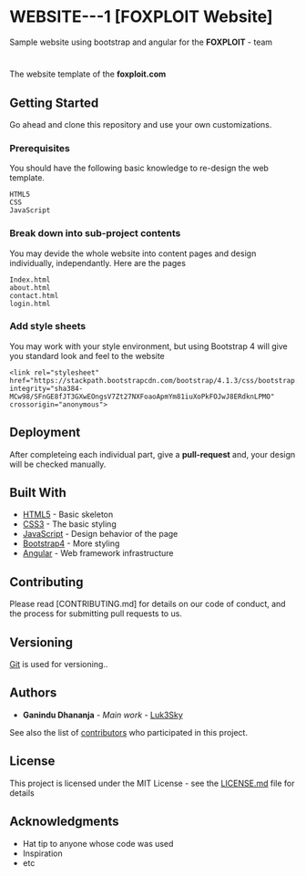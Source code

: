 # WEBSITE---1 [FOXPLOIT Website]
Sample website using bootstrap and angular for the **FOXPLOIT** - team
# 
The website template of the **foxploit.com**

## Getting Started

Go ahead and clone this repository and use your own customizations.

### Prerequisites

You should have the following basic knowledge to re-design the web template.
```
HTML5
CSS
JavaScript
```

### Break down into sub-project contents
You may devide the whole website into content pages and design individually, independantly.
Here are the pages

```
Index.html
about.html
contact.html
login.html
```

### Add style sheets

You may work with your style environment, but using Bootstrap 4 will give you standard look and feel to the website

```
<link rel="stylesheet" href="https://stackpath.bootstrapcdn.com/bootstrap/4.1.3/css/bootstrap.min.css" integrity="sha384-MCw98/SFnGE8fJT3GXwEOngsV7Zt27NXFoaoApmYm81iuXoPkFOJwJ8ERdknLPMO" crossorigin="anonymous">
```

## Deployment

After completeing each individual part, give a **pull-request** and, your design will be checked manually.

## Built With

* [HTML5](https://developer.mozilla.org/en-US/docs/Web/Guide/HTML/HTML5) - Basic skeleton
* [CSS3](https://developer.mozilla.org/en-US/docs/Web/CSS/CSS3) - The basic styling
* [JavaScript](https://www.javascript.com/) - Design behavior of the page
* [Bootstrap4](https://getbootstrap.com/docs/4.1/) - More styling
* [Angular](https://angular.io/) - Web framework infrastructure

## Contributing

Please read [CONTRIBUTING.md] for details on our code of conduct, and the process for submitting pull requests to us.

## Versioning

[Git](https://git-scm.com/) is used for versioning.. 

## Authors

* **Ganindu Dhananja** - *Main work* - [Luk3Sky](https://github.com/luk3Sky)

See also the list of [contributors](https://github.com/your/project/contributors) who participated in this project.

## License

This project is licensed under the MIT License - see the [LICENSE.md](https://github.com/luk3Sky/WEBSITE---1/blob/master/LICENSE) file for details

## Acknowledgments

* Hat tip to anyone whose code was used
* Inspiration
* etc

